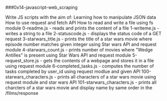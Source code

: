 ###0x14-javascript-web_scraping

Write JS scripts with the aim of:
Learning how to manipulate JSON data
How to use request and fetch API
How to read and write a file using fs module
0-readme.js - reads and prints the content of a file
1-writeme.js - writes a string to a file
2-statuscode.js - displays the status code of a GET request
3-starwars_title.js - prints the title of a star wars movie where episode number matches given integer 
			using Star wars API and request module
4-starwars_count.js - prints number of movies where "Wedge Antilles" is present using Star Wars API and request module
5-request_store.js - gets the contents of a webpage and stores it in a file using request module
6-completed_tasks.js - computes the number of tasks completed by user_id using request modlue and given API
100-starwars_characters.js - prints all characters of a star wars movie using request module and star wars API
101-starwars_characters.js - prints all charcters of a star wars movie and display name by same order in the /films/response
